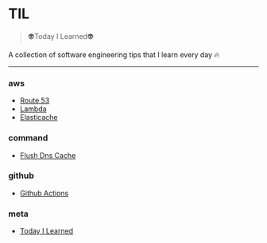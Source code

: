 # TIL

> :alien:Today I Learned:alien:


A collection of software engineering tips that I learn every day :fire:

---

### aws

- [Route 53](aws/route-53.md)
- [Lambda](aws/lambda.md)
- [Elasticache](aws/ElastiCache.md)

### command

- [Flush Dns Cache](command/flush-dns-cache.md)

### github

- [Github Actions](github/github-actions.md)

### meta

- [Today I Learned](meta/today-i-learned.md)

